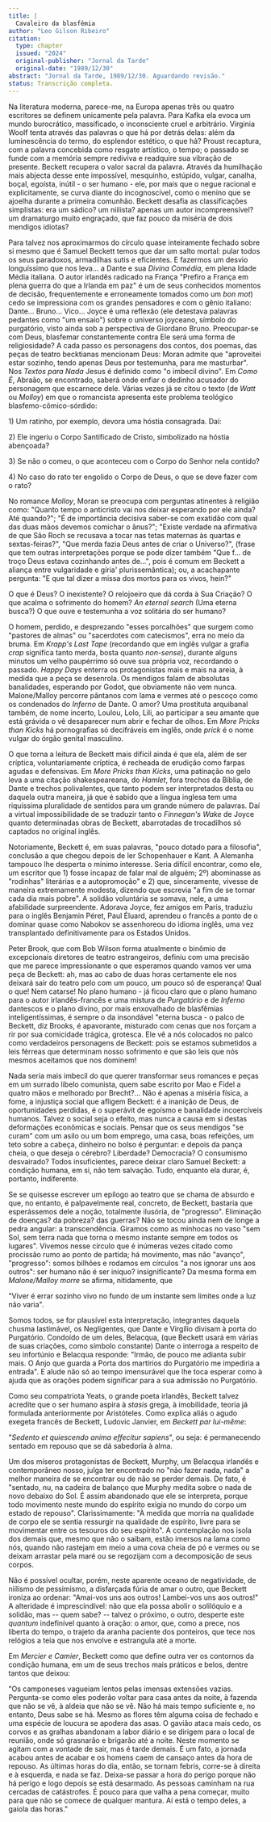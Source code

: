 ```yaml
---
title: |
  Cavaleiro da blasfêmia
author: "Leo Gilson Ribeiro"
citation:
  type: chapter
  issued: "2024"
  original-publisher: "Jornal da Tarde"
  original-date: "1989/12/30"
abstract: "Jornal da Tarde, 1989/12/30. Aguardando revisão."
status: Transcrição completa.
---
```


Na literatura moderna, parece-me, na Europa apenas três ou quatro escritores se definem unicamente pela palavra. Para Kafka ela evoca um mundo burocrático, massificado, o inconsciente cruel e arbitrário. Virginia Woolf tenta através das palavras o que há por detrás delas: além da luminescência do termo, do esplendor estético, o que hả? Proust recaptura, com a palavra concebida como resgate artístico, o tempo; o passado se funde com a memória sempre rediviva e readquire sua vibração de presente. Beckett recupera o valor sacral da palavra. Através da humilhação mais abjecta desse ente impossível, mesquinho, estúpido, vulgar, canalha, boçal, egoísta, inútil - o ser humano - ele, por mais que o negue racional e explicitamente, se curva diante do incognoscível, como o menino que se ajoelha durante a primeira comunhão. Beckett desafia as classificações simplistas: era um sádico? um niilista? apenas um autor incompreensível? um dramaturgo muito engraçado, que faz pouco da miséria de dois mendigos idiotas?

Para talvez nos aproximarmos do círculo quase inteiramente fechado sobre si mesmo que é Samuel Beckett temos que dar um salto mortal: pular todos os seus paradoxos, armadilhas sutis e eficientes. E fazermos um desvio longuíssimo que nos leva\... a Dante e sua *Divina Comédia*, em plena Idade Média italiana. O autor irlandês radicado na França "Prefiro a França em plena guerra do que a Irlanda em paz" é um de seus conhecidos momentos de decisão, frequentemente e erroneamente tomados como um *bon mot*) cedo se impressiona com os grandes pensadores e com o gênio italiano: Dante\... Bruno\... Vico\... Joyce é uma reflexão (ele detestava palavras pedantes como "um ensaio") sobre o universo joyceano, símbolo do purgatório, visto ainda sob a perspectiva de Giordano Bruno. Preocupar-se com Deus, blasfemar constantemente contra Ele será uma forma de religiosidade? A cada passo os personagens dos contos, dos poemas, das peças de teatro becktianas mencionam Deus: Moran admite que "aproveitei estar sozinho, tendo apenas Deus por testemunha, para me masturbar". Nos *Textos para Nada* Jesus é definido como "o imbecil divino". Em *Como É*, Abraão, se encontrado, saberá onde enfiar o dedinho acusador do personagem que escarnece dele. Várias vezes já se citou o texto (de *Watt* ou *Molloy*) em que o romancista apresenta este problema teológico blasfemo-cômico-sórdido:

1\) Um ratinho, por exemplo, devora uma hóstia consagrada. Daí:

2\) Ele ingeriu o Corpo Santificado de Cristo, simbolizado na hóstia abençoada?

3\) Se não o comeu, o que aconteceu com o Corpo do Senhor nela contido?

4\) No caso do rato ter engolido o Corpo de Deus, o que se deve fazer com o rato?

No romance *Molloy*, Moran se preocupa com perguntas atinentes à religião como: "Quanto tempo o anticristo vai nos deixar esperando por ele ainda? Até quando?"; "É de importância decisiva saber-se com exatidão com qual das duas mãos devemos comichar o ânus?"; "Existe verdade na afirmativa de que São Roch se recusava a tocar nas tetas maternas às quartas e sextas-feiras?", "Que merda fazia Deus antes de criar o Universo?", (frase que tem outras interpretações porque se pode dizer também "Que f\... de troço Deus estava cozinhando antes de\...", pois é comum em Beckett a aliança entre vulgaridade e gíria' plurissemântica); ou, a acachapante pergunta: "E que tal dizer a missa dos mortos para os vivos, hein?"

O que é Deus? O inexistente? O relojoeiro que dá corda à Sua Criação? O que acalma o sofrimento do homem? *An eternal search* (Uma eterna busca?) O que ouve e testemunha a voz solitária do ser humano?

O homem, perdido, e desprezando "esses porcalhões" que surgem como "pastores de almas" ou "sacerdotes com catecismos", erra no meio da bruma. Em *Krapp's Last Tape* (recordando que em inglês vulgar a grafia *crap* significa tanto merda, bosta quanto *non-sense*), durante alguns minutos um velho paupérrimo só ouve sua própria voz, recordando o passado. *Happy Days* enterra os protagonistas mais e mais na areia, à medida que a peça se desenrola. Os mendigos falam de absolutas banalidades, esperando por Godot, que obviamente não vem nunca. Malone/Malloy percorre pântanos com lama e vermes até o pescoço como os condenados do *Inferno* de Dante. O amor? Uma prostituta arquibanal também, de nome incerto, Loulou, Lolo, Lili, ao participar a seu amante que está grávida o vê desaparecer num abrir e fechar de olhos. Em *More Pricks than Kicks* há pornografias só decifráveis em inglês, onde *prick* é o nome vulgar do órgão genital masculino.

O que torna a leitura de Beckett mais difícil ainda é que ela, além de ser críptica, voluntariamente críptica, é recheada de erudição como farpas agudas e defensivas. Em *More Pricks than Kicks*, uma patinação no gelo leva a uma citação shakespeareana, do *Hamlet*, fora trechos da Bíblia, de Dante e trechos polivalentes, que tanto podem ser interpretados desta ou daquela outra maneira, já que é sabido que a língua inglesa tem uma riquíssima pluralidade de sentidos para um grande número de palavras. Daí a virtual impossibilidade de se traduzir tanto o *Finnegan's Wake* de Joyce quanto determinadas obras de Beckett, abarrotadas de trocadilhos só captados no original inglês.

Notoriamente, Beckett é, em suas palavras, "pouco dotado para a filosofia", conclusão a que chegou depois de ler Schopenhauer e Kant. A Alemanha tampouco lhe desperta o mínimo interesse. Seria difícil encontrar, como ele, um escritor que 1) fosse incapaz de falar mal de alguém; 2º) abominasse as "rodinhas" literárias e a autopromoção" e 2) que, sinceramente, vivesse de maneira extremamente modesta, dizendo que escrevia "a fim de se tornar cada dia mais pobre". A solidão voluntária se somava, nele, a uma afabilidade surpreendente. Adorava Joyce, fez amigos em Paris, traduziu para o inglês Benjamin Péret, Paul Éluard, aprendeu o francês a ponto de o dominar quase como Nabokov se assenhoreou do idioma inglês, uma vez transplantado definitivamente para os Estados Unidos.

Peter Brook, que com Bob Wilson forma atualmente o binômio de excepcionais diretores de teatro estrangeiros, definiu com uma precisão que me parece impressionante o que esperamos quando vamos ver uma peça de Beckett: ah, mas ao cabo de duas horas certamente ele nos deixará sair do teatro pelo com um pouco, um pouco só de esperança! Qual o que! Nem catarse! No plano humano - já ficou claro que o plano humano para o autor irlandês-francês e uma mistura de *Purgatório* e de *Inferno* dantescos e o plano divino, por mais enxovalhado de blasfêmias inteligentíssimas, é sempre o da insondável "eterna busca - o palco de Beckett, diz Brooks, é apavorante, misturado com cenas que nos forçam a rir por sua comicidade trágica, grotesca. Ele vê a nós colocados no palco como verdadeiros personagens de Beckett: pois se estamos submetidos a leis férreas que determinam nosso sofrimento e que são leis que nós mesmos aceitamos que nos dominem!

Nada seria mais imbecil do que querer transformar seus romances e peças em um surrado libelo comunista, quem sabe escrito por Mao e Fidel a quatro mãos e melhorado por Brecht?\... Não é apenas a miséria física, a fome, a injustiça social que afligem Beckett: é a inanição de Deus, de oportunidades perdidas, é o superávit de egoísmo e banalidade incoercíveis humanos. Talvez o social seja o efeito, mas nunca a causa em si destas deformações econômicas e sociais. Pensar que os seus mendigos "se curam" com um asilo ou um bom emprego, uma casa, boas refeições, um teto sobre a cabeça, dinheiro no bolso é perguntar: e depois da pança cheia, o que deseja o cérebro? Liberdade? Democracia? O consumismo desvairado? Todos insuficientes, parece deixar claro Samuel Beckett: a condição humana, em si, não tem salvação. Tudo, enquanto ela durar, é, portanto, indiferente.

Se se quisesse escrever um epílogo ao teatro que se chama de absurdo e que, no entanto, é palpavelmente real, concreto, de Beckett, bastaria que esperássemos dele a noção, totalmente ilusória, de "progresso". Eliminação de doenças? da pobreza? das guerras? Não se tocou ainda nem de longe a pedra angular: a transcendência. Giramos como as minhocas no vaso "sem Sol, sem terra nada que torna o mesmo instante sempre em todos os lugares". Vivemos nesse círculo que é inúmeras vezes citado como procissão rumo ao ponto de partida; há movimento, mas não "avanço", "progresso": somos bilhões e rodamos em círculos "a nos ignorar uns aos outros": ser humano não é ser iniquo? insignificante? Da mesma forma em *Malone/Malloy morre* se afirma, nitidamente, que

"Viver é errar sozinho vivo no fundo de um instante sem limites onde a luz não varia".

Somos todos, se for plausível esta interpretação, integrantes daquela chusma lastimável, os Negligentes, que Dante e Virgílio divisam à porta do Purgatório. Condoído de um deles, Belacqua, (que Beckett usará em várias de suas criações, como símbolo constante) Dante o interroga a respeito de seu infortúnio e Belacqua responde: "Irmão, de pouco me adianta subir mais. O Anjo que guarda a Porta dos martírios do Purgatório me impediria a entrada". E alude não só ao tempo imensurável que lhe toca esperar como à ajuda que as orações podem significar para a sua admissão no Purgatório.

Como seu compatriota Yeats, o grande poeta irlandês, Beckett talvez acredite que o ser humano aspira à *stasis* grega, à imobilidade, teoria já formulada anteriormente por Aristóteles. Como explica aliás o agudo exegeta francês de Beckett, Ludovic Janvier, em *Beckett par lui-même*:

"*Sedento et quiescendo anima effecitur sapiens*", ou seja: é permanecendo sentado em repouso que se dá sabedoria à alma.

Um dos míseros protagonistas de Beckett, Murphy, um Belacqua irlandês e contemporâneo nosso, julga ter encontrado no "não fazer nada, nada" a melhor maneira de se encontrar ou de não se perder demais. De fato, é "sentado, nu, na cadeira de balanço que Murphy medita sobre o nada de novo debaixo do Sol. É assim abandonado que ele se interpreta, porque todo movimento neste mundo do espírito exigia no mundo do corpo um estado de repouso". Clarissimamente: "À medida que morria na qualidade de corpo ele se sentia ressurgir na qualidade de espírito, livre para se movimentar entre os tesouros do seu espírito". A contemplação nos isola dos demais que, mesmo que não o saibam, estão imersos na lama como nós, quando não rastejam em meio a uma cova cheia de pó e vermes ou se deixam arrastar pela maré ou se regozijam com a decomposição de seus corpos.

Não é possível ocultar, porém, neste aparente oceano de negatividade, de niilismo de pessimismo, a disfarçada fúria de amar o outro, que Beckett ironiza ao ordenar: "Amai-vos uns aos outros! Lambei-vos uns aos outros!" A alteridade é imprescindível: não que ela possa abolir o solilóquio e a solidão, mas -- quem sabe? -- talvez o próximo, o outro, desperte este *quantum* indefinível quanto à oração: o amor, que, como a prece, nos liberta do tempo, o trajeto da aranha paciente dos ponteiros, que tece nos relógios a teia que nos envolve e estrangula até a morte.

Em *Mercier e Camier*, Beckett como que define outra ver os contornos da condição humana, em um de seus trechos mais práticos e belos, dentre tantos que deixou:

"Os camponeses vagueiam lentos pelas imensas extensões vazias. Pergunta-se como eles poderão voltar para casa antes da noite, à fazenda que não se vê, à aldeia que não se vê. Não há mais tempo suficiente e, no entanto, Deus sabe se há. Mesmo as flores têm alguma coisa de fechado e uma espécie de loucura se apodera das asas. O gavião ataca mais cedo, os corvos e as gralhas abandonam a labor diário e se dirigem para o local de reunião, onde só grasnarão e brigarão até a noite. Neste momento se agitam com a vontade de sair, mas é tarde demais. É um fato, a jornada acabou antes de acabar e os homens caem de cansaço antes da hora de repouso. As últimas horas do dia, então, se tornam febris, corre-se à direita e à esquerda, e nada se faz. Deixa-se passar a hora do perigo porque não há perigo e logo depois se está desarmado. As pessoas caminham na rua cercadas de catástrofes. É pouco para que valha a pena começar, muito para que não se comece de qualquer mantura. Aí está o tempo deles, a gaiola das horas."


